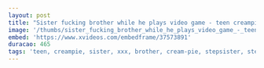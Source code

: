 ```yaml
---
layout: post
title: "Sister fucking brother while he plays video game - teen creampie"
image: '/thumbs/sister_fucking_brother_while_he_plays_video_game_-_teen_creampie.jpg'
embed: 'https://www.xvideos.com/embedframe/37573891'
duracao: 465
tags: 'teen, creampie, sister, xxx, brother, cream-pie, stepsister, stepbrother, step-sister, teen-sex, teen-creampie, brother-and-sister, brother-fucks-sister, brother-and-sister-sex, sister-creampie, brother-and-sister-xxx, brother-fucking-sister, step-sister-creampie, brother-creampies-sister, brother-cums-in-sister'
---
```


